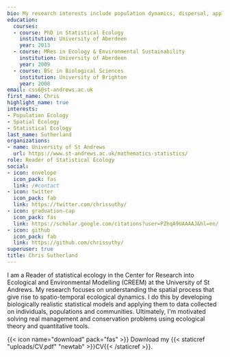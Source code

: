 ```yaml
---
bio: My research interests include population dynamics, dispersal, applied ecology and conservation, and statistical ecology.
education:
  courses:
  - course: PhD in Statistical Ecology
    institution: University of Aberdeen
    year: 2013
  - course: MRes in Ecology & Environmental Sustainability
    institution: University of Aberdeen
    year: 2009
  - course: BSc in Biological Sciences
    institution: University of Brighton
    year: 2008
email: css6@st-andrews.ac.uk
first_name: Chris
highlight_name: true
interests:
- Population Ecology
- Spatial Ecology
- Statistical Ecology
last_name: Sutherland
organizations:
- name: University of St Andrews
  url: https://www.st-andrews.ac.uk/mathematics-statistics/
role: Reader of Statistical Ecology
social:
- icon: envelope
  icon_pack: fas
  link: /#contact
- icon: twitter
  icon_pack: fab
  link: https://twitter.com/chrissuthy/
- icon: graduation-cap
  icon_pack: fas
  link: https://scholar.google.com/citations?user=PZhqA9UAAAAJ&hl=en/
- icon: github
  icon_pack: fab
  link: https://github.com/chrissuthy/
superuser: true
title: Chris Sutherland
---
```


I am a Reader of statistical ecology in the Center for Research into Ecological and Environmental Modelling (CREEM) at the University of St Andrews. My research focuses on understanding the spatial process that give rise to spatio-temporal ecological dynamics. I do this by developing biologically realistic statistical models and applying them to data collected on individuals, populations and communities. Ultimately, I'm motivated solving real management and conservation problems using ecological theory and quantitative tools.

{{< icon name="download" pack="fas" >}} Download my {{< staticref "uploads/CV.pdf" "newtab" >}}CV{{< /staticref >}}.

